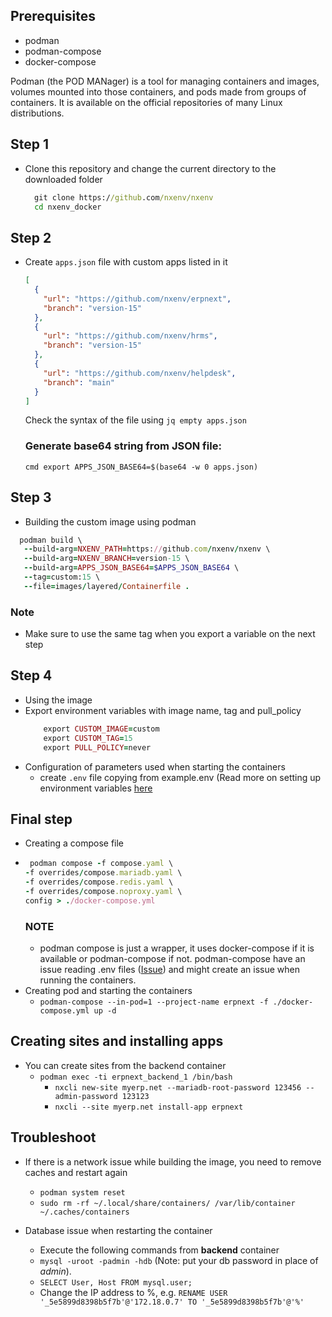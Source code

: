 ## Prerequisites

- podman
- podman-compose
- docker-compose

Podman (the POD MANager) is a tool for managing containers and images, volumes mounted into those containers, and pods made from groups of containers. It is available on the official repositories of many Linux distributions.

## Step 1

- Clone this repository and change the current directory to the downloaded folder
  ```cmd
    git clone https://github.com/nxenv/nxenv
    cd nxenv_docker
  ```

## Step 2

- Create `apps.json` file with custom apps listed in it
  ```json
  [
    {
      "url": "https://github.com/nxenv/erpnext",
      "branch": "version-15"
    },
    {
      "url": "https://github.com/nxenv/hrms",
      "branch": "version-15"
    },
    {
      "url": "https://github.com/nxenv/helpdesk",
      "branch": "main"
    }
  ]
  ```
  Check the syntax of the file using `jq empty apps.json`
  ### Generate base64 string from JSON file:
  `cmd export APPS_JSON_BASE64=$(base64 -w 0 apps.json)`

## Step 3

- Building the custom image using podman

```ruby
  podman build \
   --build-arg=NXENV_PATH=https://github.com/nxenv/nxenv \
   --build-arg=NXENV_BRANCH=version-15 \
   --build-arg=APPS_JSON_BASE64=$APPS_JSON_BASE64 \
   --tag=custom:15 \
   --file=images/layered/Containerfile .
```

### Note

- Make sure to use the same tag when you export a variable on the next step

## Step 4

- Using the image
- Export environment variables with image name, tag and pull_policy
  ```ruby
      export CUSTOM_IMAGE=custom
      export CUSTOM_TAG=15
      export PULL_POLICY=never
  ```
- Configuration of parameters used when starting the containers
  - create `.env` file copying from example.env (Read more on setting up environment variables [here](https://github.com/nxenv/nxenv/blob/main/docs/environment-variables.md)

## Final step

- Creating a compose file
- ```ruby
   podman compose -f compose.yaml \
  -f overrides/compose.mariadb.yaml \
  -f overrides/compose.redis.yaml \
  -f overrides/compose.noproxy.yaml \
  config > ./docker-compose.yml
  ```
  ### NOTE
  - podman compose is just a wrapper, it uses docker-compose if it is available or podman-compose if not. podman-compose have an issue reading .env files ([Issue](https://github.com/containers/podman-compose/issues/475)) and might create an issue when running the containers.
- Creating pod and starting the containers
  - `podman-compose --in-pod=1 --project-name erpnext -f ./docker-compose.yml up -d`

## Creating sites and installing apps

- You can create sites from the backend container
  - `podman exec -ti erpnext_backend_1 /bin/bash`
    - `nxcli new-site myerp.net --mariadb-root-password 123456 --admin-password 123123`
    - `nxcli --site myerp.net install-app erpnext`

## Troubleshoot

- If there is a network issue while building the image, you need to remove caches and restart again

  - `podman system reset`
  - `sudo rm -rf ~/.local/share/containers/ /var/lib/container ~/.caches/containers`

- Database issue when restarting the container
  - Execute the following commands from **backend** container
  - `mysql -uroot -padmin -hdb` (Note: put your db password in place of _admin_).
  - `SELECT User, Host FROM mysql.user;`
  - Change the IP address to %, e.g. `RENAME USER '_5e5899d8398b5f7b'@'172.18.0.7' TO '_5e5899d8398b5f7b'@'%'`
